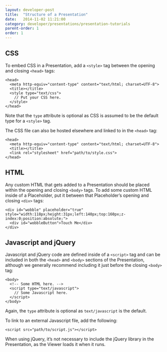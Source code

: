 ```yaml
---
layout: developer-post
title:  "Structure of a Presentation"
date:   2014-11-02 11:21:00
category: developer/presentations/presentation-tutorials
parent-order: 1
order: 1
---
```


## CSS
To embed CSS in a Presentation, add a `<style>` tag between the opening and closing `<head>` tags:

```
<head>
  <meta http-equiv="content-type" content="text/html; charset=UTF-8">
  <title></title>
  <style type="text/css">
    // Put your CSS here.
  </style>
</head>
```

Note that the `type` attribute is optional as CSS is assumed to be the default type for a `<style>` tag.

The CSS file can also be hosted elsewhere and linked to in the `<head>` tag:

```
<head>
  <meta http-equiv="content-type" content="text/html; charset=UTF-8">
  <title></title>
  <link rel="stylesheet" href="path/to/style.css">
</head>
```

## HTML
Any custom HTML that gets added to a Presentation should be placed within the opening and closing `<body>` tags. To add some custom HTML inside of a Placeholder, put it between that Placeholder’s opening and closing `<div>` tags:

```
<div id="wobble" placeholder="true" style="width:118px;height:31px;left:140px;top:160px;z-index:0;position:absolute;">
  <div id="wobbleButton">Touch Me</div>
</div>
```

## Javascript and jQuery
Javascript and jQuery code are defined inside of a `<script>` tag and can be included in both the `<head>` and `<body>` sections of the Presentation, although we generally recommend including it just before the closing `<body>` tag:

```
<body>
  <!-- Some HTML here. -->
  <script type="text/javascript">
    // Some Javascript here.
  </script>
</body>
```

Again, the `type` attribute is optional as `text/javascript` is the default.

To link to an external Javascript file, add the following:

```
<script src="path/to/script.js"></script>
```

When using jQuery, it’s not necessary to include the jQuery library in the Presentation, as the Viewer loads it when it runs.